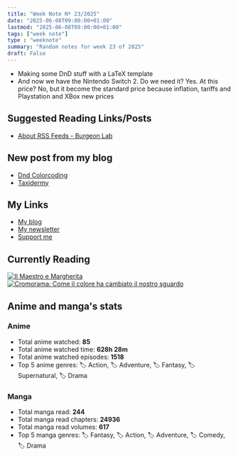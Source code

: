```yaml
---
title: "Week Note Nº 23/2025"
date: "2025-06-08T09:00:00+01:00"
lastmod: "2025-06-08T09:00:00+01:00"
tags: ["week note"]
type : "weeknote"
summary: "Random notes for week 23 of 2025"
draft: False
---
```


- Making some DnD stuff with a LaTeX template
- And now we have the Nintendo Switch 2. Do we need it? Yes. At this price? No, but it become the standard price because inflation, tariffs and Playstation and XBox new prices

## Suggested Reading Links/Posts
- [About RSS Feeds - Burgeon Lab](https://www.burgeonlab.com/2025/about-rss-feeds/?utm_source=fundor333.com)
## New post from my blog
- [Dnd Colorcoding](https://fundor333.com/micro/2025/06/dnd-colorcoding/?utm_source=fundor333.com)
- [Taxidermy](https://fundor333.com/micro/2025/06/taxidermy/?utm_source=fundor333.com)

## My Links
- [My blog](https://www.fundor333.com)
- [My newsletter](https://newsletter.digitaltearoom.com)
- [Support me](https://ko-fi.com/fundor333)

## Currently Reading
[![Il Maestro e Margherita](https://i.gr-assets.com/images/S/compressed.photo.goodreads.com/books/1449182290l/28095021._SX98_.jpg)](https://www.goodreads.com/review/show/7613476820?utm_medium=api&utm_source=rss) [![Cromorama: Come il colore ha cambiato il nostro sguardo](https://i.gr-assets.com/images/S/compressed.photo.goodreads.com/books/1505808761l/36266532._SX98_.jpg)](https://www.goodreads.com/review/show/5993206761?utm_medium=api&utm_source=rss) 

## Anime and manga's stats

### **Anime**
- Total anime watched: **85**
- Total anime watched time: **628h 28m**
- Total anime watched episodes: **1518**
- Top 5 anime genres: 🏷️ Action, 🏷️ Adventure, 🏷️ Fantasy, 🏷️ Supernatural, 🏷️ Drama

### **Manga**
- Total manga read: **244**
- Total manga read chapters: **24936**
- Total manga read volumes: **617**
- Top 5 manga genres: 🏷️ Fantasy, 🏷️ Action, 🏷️ Adventure, 🏷️ Comedy, 🏷️ Drama
